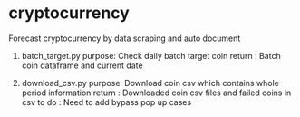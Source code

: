 # cryptocurrency
Forecast cryptocurrency by data scraping and auto document

1. batch_target.py
purpose: Check daily batch target coin 
return : Batch coin dataframe and current date

2. download_csv.py
purpose: Download coin csv which contains whole period information
return : Downloaded coin csv files and failed coins in csv
to do  : Need to add bypass pop up cases